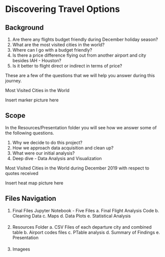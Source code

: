 # Discovering Travel Options

## Background

1. Are there any flights budget friendly during December holiday season?
2. What are the most visited cities in the world?
3. Where can I go with a budget friendly?
4. Is there a price difference flying out from another airport and city  besides IAH - Houston?
5. Is it better to flight direct or indirect in terms of price?

These are a few of the questions that we will help you answer during this journey. 

Most Visited Cities in the World 

Insert marker picture here

## Scope

In the Resources/Presentation folder you will see how we answer some of the following questions. 
 
1. Why we decide to do this project?
2. How we approach data acquisition and clean up?
3. What were our initial analysis?
4. Deep dive - Data Analysis and Visualization 


Most Visited Cities in the World during December 2019 with respect to quotes received

Insert heat map picture here

## Files Navigation 

1. Final Files Jupyter Notebook - Five Files
	a. Final Flight Analysis Code
	b. Cleaning Data
	c. Maps
	d. Data Plots
	e. Statistical Analysis
####
2. Resources Folder
	a. CSV Files of each departure city and combined table
	b. Airport codes files
	c. PTable analysis
	d. Summary of Findings 
	e. Presentation
####
3. Imagees
